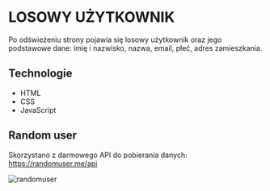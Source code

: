 # LOSOWY UŻYTKOWNIK
Po odświeżeniu strony pojawia się losowy użytkownik oraz jego podstawowe dane: imię i nazwisko, nazwa, email, płeć, adres zamieszkania.


## Technologie
- HTML
- CSS
- JavaScript

## Random user
Skorzystano z darmowego API do pobierania danych: https://randomuser.me/api

![randomuser](https://user-images.githubusercontent.com/105555319/168482461-fa1f6a92-e92f-476d-b711-ef2011992139.png)


